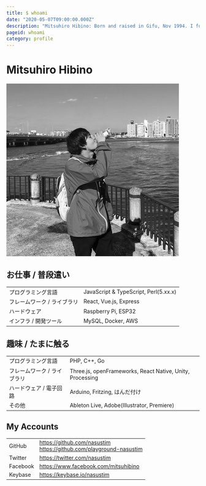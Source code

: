 ```yaml
---
title: $ whoami
date: "2020-05-07T09:00:00.000Z"
description: "Mitsuhiro Hibino: Born and raised in Gifu, Nov 1994. I formerly studied Electronic and Information Engineering, and Media Creation. Currently, based in Tokyo, and work as a software engineer at SaaS provider."
pageid: whoami
category: profile
---
```


# Mitsuhiro Hibino

![](./2018-11.jpg)



## お仕事 / 普段遣い

<table>
  <tr>
    <td>プログラミング言語</td><td>JavaScript & TypeScript, Perl(5.xx.x)</td>
  </tr>
  <tr>
    <td>フレームワーク / ライブラリ</td><td>React, Vue.js, Express</td>
  </tr>
  <tr>
    <td>ハードウェア</td><td>Raspberry Pi, ESP32</td>
  </tr>
  <tr>
    <td>インフラ / 開発ツール</td><td>MySQL, Docker, AWS</td>
  </tr>
</table>

## 趣味 / たまに触る


<table>
  <tr>
    <td>プログラミング言語</td><td>PHP, C++, Go</td>
  </tr>
  <tr>
    <td>フレームワーク / ライブラリ</td><td>Three.js, openFrameworks, React Native, Unity, Processing</td>
  </tr>
  <tr>
    <td>ハードウェア / 電子回路</td><td>Arduino, Fritzing, はんだ付け</td>
  </tr>
  <tr>
    <td>その他</td><td>Ableton Live, Adobe(Illustrator, Premiere)</td>
  </tr>
</table>

## My Accounts

<table>
  <tr>
    <td>GitHub</td><td><a href="https://github.com/nasustim" target="_blank">https://github.com/nasustim</a><br><a href="https://github.com/playground-nasustim" target="_blank">https://github.com/playground-nasustim</a></td>
  </tr>
  <tr>
    <td>Twitter</td><td><a href="https://twitter.com/nasustim" target="_blank">https://twitter.com/nasustim</a></td>
  </tr>
  <tr>
    <td>Facebook</td><td><a href="https://www.facebook.com/mitsuhibino" target="_blank">https://www.facebook.com/mitsuhibino</a></td>
  </tr>
  <tr>
    <td>Keybase</td><td><a href="https://keybase.io/nasustim" target="_blank">https://keybase.io/nasustim</a></td>
  </tr>
</table>
